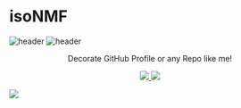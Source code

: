 # isoNMF
![header](https://capsule-render.vercel.app/api?type=Wavet&color=auto&height=300&section=header&text=isoNMF&fontSize=90&animation=fadeIn&fontAlignY=38&desc=Decorate%20GitHub%20Profile%20or%20any%20Repo%20like%20me!&descAlignY=51&descAlign=62)
![header](https://capsule-render.vercel.app/api?type=Transparent)
<p align='center'> Decorate GitHub Profile or any Repo like me! </p>
<p align='center'>
  <a href="https://github.com/jaeminjj/isoNMF/labels/Idea">
    <img src="https://img.shields.io/badge/IDEA%20ISSUE%20-%23F7DF1E.svg?&style=for-the-badge&&logoColor=white"/>
  </a>
  <a href="#demo">
    <img src="https://img.shields.io/badge/DEMO%20-%234FC08D.svg?&style=for-the-badge&&logoColor=white"/>
  </a>
</p>
<img src="https://img.shields.io/badge/아이콘내용-바탕색?style=flat&logo=isoNMF&logoColor=white"/>
